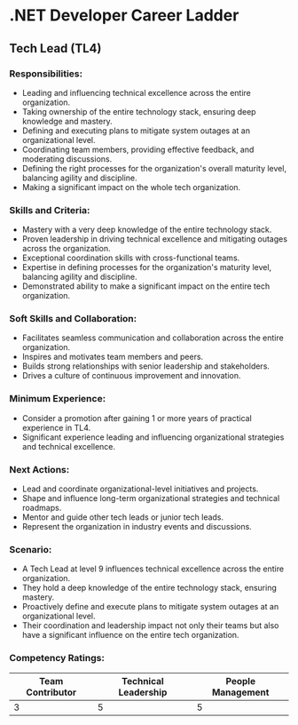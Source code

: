 # .NET Developer Career Ladder

## Tech Lead (TL4)

### Responsibilities:
- Leading and influencing technical excellence across the entire organization.
- Taking ownership of the entire technology stack, ensuring deep knowledge and mastery.
- Defining and executing plans to mitigate system outages at an organizational level.
- Coordinating team members, providing effective feedback, and moderating discussions.
- Defining the right processes for the organization's overall maturity level, balancing agility and discipline.
- Making a significant impact on the whole tech organization.

### Skills and Criteria:
- Mastery with a very deep knowledge of the entire technology stack.
- Proven leadership in driving technical excellence and mitigating outages across the organization.
- Exceptional coordination skills with cross-functional teams.
- Expertise in defining processes for the organization's maturity level, balancing agility and discipline.
- Demonstrated ability to make a significant impact on the entire tech organization.

### Soft Skills and Collaboration:
- Facilitates seamless communication and collaboration across the entire organization.
- Inspires and motivates team members and peers.
- Builds strong relationships with senior leadership and stakeholders.
- Drives a culture of continuous improvement and innovation.

### Minimum Experience:
- Consider a promotion after gaining 1 or more years of practical experience in TL4.
- Significant experience leading and influencing organizational strategies and technical excellence.

### Next Actions:
- Lead and coordinate organizational-level initiatives and projects.
- Shape and influence long-term organizational strategies and technical roadmaps.
- Mentor and guide other tech leads or junior tech leads.
- Represent the organization in industry events and discussions.

### Scenario:
- A Tech Lead at level 9 influences technical excellence across the entire organization.
- They hold a deep knowledge of the entire technology stack, ensuring mastery.
- Proactively define and execute plans to mitigate system outages at an organizational level.
- Their coordination and leadership impact not only their teams but also have a significant influence on the entire tech organization.

### Competency Ratings:
| Team Contributor | Technical Leadership | People Management |
| ---------------- | -------------------- | ----------------- |
|         3        |          5           |         5         |
